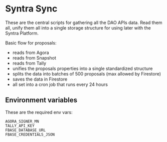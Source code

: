 # Syntra Sync

These are the central scripts for gathering all the DAO APIs data. Read them all, unify them all into a single storage structure for using later with the Syntra Platform.

Basic flow for proposals:

- reads from Agora
- reads from Snapshot
- reads from Tally
- unifies the proposals properties into a single standardized structure
- splits the data into batches of 500 proposals (max allowed by Firestore)
- saves the data in Firestore
- all set into a cron job that runs every 24 hours

## Environment variables

These are the required env vars:

```
AGORA_SIGNER_MN
TALLY_API_KEY
FBASE_DATABASE_URL
FBASE_CREDENTIALS_JSON
```
